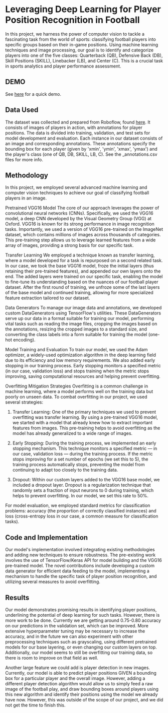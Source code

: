 # Leveraging Deep Learning for Player Position Recognition in Football
In this project, we harness the power of computer vision to tackle a fascinating task from the world of sports: classifying football players into specific groups based on their in-game positions. Using machine learning techniques and image processing, our goal is to identify and categorize players into one of the five classes: Quarterback (QB), Defensive Back (DB), Skill Positions (SKILL), Linebacker (LB), and Center (C). This is a crucial task in sports analytics and player performance assessment.

## DEMO
See [here](https://drive.google.com/file/d/115jX_ccezvIqLu0Y2a-PKe8a0oqnJ1rG/view) for a quick demo.

## Data Used
The dataset was collected and prepared from Roboflow, found [here](https://universe.roboflow.com/bronkscottema/football-players-zm06l/dataset/15). It consists of images of players in action, with annotations for player positions. The data is divided into training, validation, and test sets for model development and evaluation. Each instance in our dataset consists of an image and corresponding annotations. These annotations specify the bounding box for each player (given by 'xmin', 'ymin', 'xmax', 'ymax') and the player's class (one of QB, DB, SKILL, LB, C). See the _annotations.csv files for more info.

## Methodology
In this project, we employed several advanced machine learning and computer vision techniques to achieve our goal of classifying football players in an image.

Pretrained VGG16 Model
The core of our approach leverages the power of convolutional neural networks (CNNs). Specifically, we used the VGG16 model, a deep CNN developed by the Visual Geometry Group (VGG) at Oxford. VGG16 is known for its strong performance in image recognition tasks. Importantly, we used a version of VGG16 pre-trained on the ImageNet dataset, which contains millions of images across thousands of categories. This pre-training step allows us to leverage learned features from a wide array of images, providing a strong basis for our specific task.

Transfer Learning
We employed a technique known as transfer learning, where a model developed for a task is repurposed on a second related task. In our case, we took the base VGG16 model, froze the initial layers (thus retaining their pre-trained features), and appended our own layers onto the end. The added layers were trained on our specific task, enabling the model to fine-tune its understanding based on the nuances of our football player dataset. After the first round of training, we unfroze some of the last layers of the base model and continued training, allowing for more specialized feature extraction tailored to our dataset.

Data Generators
To manage our image data and annotations, we developed custom DataGenerators using TensorFlow's utilities. These DataGenerators serve up our data in a format suitable for training our model, performing vital tasks such as reading the image files, cropping the images based on the annotations, resizing the cropped images to a standard size, and converting the class labels into a form suitable for training the model (one-hot encoding).

Model Training and Evaluation
To train our model, we used the Adam optimizer, a widely-used optimization algorithm in the deep learning field due to its efficiency and low memory requirements. We also added early stopping in our training process. Early stopping monitors a specified metric (in our case, validation loss) and stops training when the metric stops improving, saving computational resources and helping prevent overfitting.

Overfitting Mitigation Strategies
Overfitting is a common challenge in machine learning, where a model performs well on the training data but poorly on unseen data. To combat overfitting in our project, we used several strategies:

1. Transfer Learning: One of the primary techniques we used to prevent overfitting was transfer learning. By using a pre-trained VGG16 model, we started with a model that already knew how to extract important features from images. This pre-training helps to avoid overfitting as the model has already generalized to a wide range of images.

2. Early Stopping: During the training process, we implemented an early stopping mechanism. This technique monitors a specified metric — in our case, validation loss — during the training process. If the metric stops improving for a set number of epochs (we set this to 5), the training process automatically stops, preventing the model from continuing to adapt too closely to the training data.

3. Dropout: Within our custom layers added to the VGG16 base model, we included a dropout layer. Dropout is a regularization technique that randomly sets a fraction of input neurons to 0 during training, which helps to prevent overfitting. In our model, we set this rate to 50%.

For model evaluation, we employed standard metrics for classification problems: accuracy (the proportion of correctly classified instances) and loss (cross-entropy loss in our case, a common measure for classification tasks).

## Code and Implementation
Our model's implementation involved integrating existing methodologies and adding new techniques to ensure robustness. The pre-existing work involves the use of TensorFlow/Keras API for model building and the VGG16 pre-trained model. The novel contributions include developing a custom data generator for efficient data feeding to the model, implementing a mechanism to handle the specific task of player position recognition, and utilizing several measures to avoid overfitting.

## Results
Our model demonstrates promising results in identifying player positions, underlining the potential of deep learning for such tasks. However, there is more work to be done. Currently we are getting around 0.75-0.80 accuracy on our predictions in the validation set, which can be improved. More extensive hyperparameter tuning may be necessary to increase the accuracy, and in the future we can also experiment with other preprocessing techniques such as grayscaling, using different pretrained models for our base layering, or even changing our custom layers on top. Additionally, our model seems to still be overfitting our training data, so there is room to improve on that field as well.

Another large feature we could add is player detection in new images. Currently, our model is able to predict player positions GIVEN a bounding box for a particular player and the overall image. However, adding a different player detection algorithm would allow us to simply feed a raw image of the football play, and draw bounding boxes around players using this new algorithm and identify their positions using the model we already have now. However, this was outside of the scope of our project, and we did not get the time to finish this.
